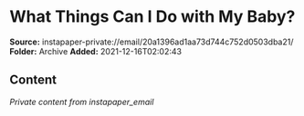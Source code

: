 # What Things Can I Do with My Baby?

**Source:** instapaper-private://email/20a1396ad1aa73d744c752d0503dba21/
**Folder:** Archive
**Added:** 2021-12-16T02:02:43




## Content
*Private content from instapaper_email*
